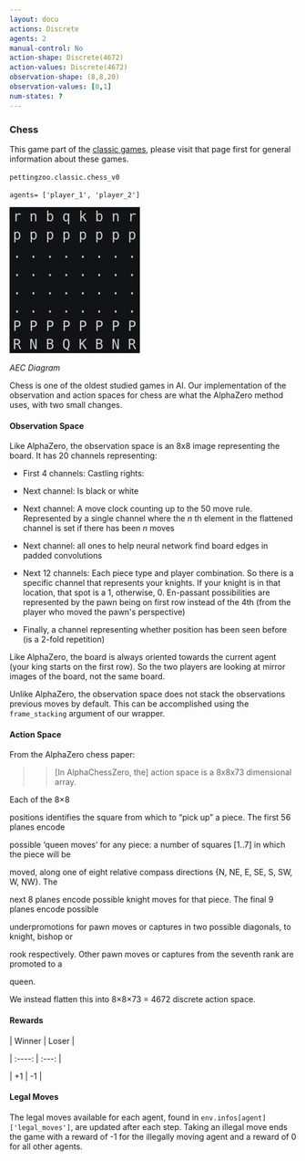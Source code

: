 ```yaml
---
layout: docu
actions: Discrete
agents: 2
manual-control: No
action-shape: Discrete(4672)
action-values: Discrete(4672)
observation-shape: (8,8,20)
observation-values: [0,1]
num-states: ?
---
```



### Chess



This game part of the [classic games](../classic), please visit that page first for general information about these games.





`pettingzoo.classic.chess_v0`



`agents= ['player_1', 'player_2']`



![](classic_chess.gif)



*AEC Diagram*



Chess is one of the oldest studied games in AI. Our implementation of the observation and action spaces for chess are what the AlphaZero method uses, with two small changes.



#### Observation Space



Like AlphaZero, the observation space is an 8x8 image representing the board. It has 20 channels representing:



* First 4 channels: Castling rights:

* Next channel: Is black or white

* Next channel: A move clock counting up to the 50 move rule. Represented by a single channel where the *n* th element in the flattened channel is set if there has been *n* moves

* Next channel: all ones to help neural network find board edges in padded convolutions

* Next 12 channels: Each piece type and player combination. So there is a specific channel that represents your knights. If your knight is in that location, that spot is a 1, otherwise, 0. En-passant possibilities are represented by the pawn being on first row instead of the 4th (from the player who moved the pawn's perspective)

* Finally, a channel representing whether position has been seen before (is a 2-fold repetition)



Like AlphaZero, the board is always oriented towards the current agent (your king starts on the first row). So the two players are looking at mirror images of the board, not the same board.



Unlike AlphaZero, the observation space does not stack the observations previous moves by default. This can be accomplished using the `frame_stacking` argument of our wrapper.



#### Action Space



From the AlphaZero chess paper:



>> [In AlphaChessZero, the] action space is a 8x8x73 dimensional array.

Each of the 8×8

positions identifies the square from which to “pick up” a piece. The first 56 planes encode

possible ‘queen moves’ for any piece: a number of squares [1..7] in which the piece will be

moved, along one of eight relative compass directions {N, NE, E, SE, S, SW, W, NW}. The

next 8 planes encode possible knight moves for that piece. The final 9 planes encode possible

underpromotions for pawn moves or captures in two possible diagonals, to knight, bishop or

rook respectively. Other pawn moves or captures from the seventh rank are promoted to a

queen.



We instead flatten this into 8×8×73 = 4672 discrete action space.



#### Rewards



| Winner | Loser |

| :----: | :---: |

| +1     | -1    |





#### Legal Moves



The legal moves available for each agent, found in `env.infos[agent]['legal_moves']`, are updated after each step. Taking an illegal move ends the game with a reward of -1 for the illegally moving agent and a reward of 0 for all other agents.
